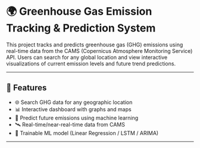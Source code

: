 # 🌍 Greenhouse Gas Emission Tracking & Prediction System

This project tracks and predicts greenhouse gas (GHG) emissions using real-time data from the CAMS (Copernicus Atmosphere Monitoring Service) API. Users can search for any global location and view interactive visualizations of current emission levels and future trend predictions.

---

## 📌 Features

- 🌐 Search GHG data for any geographic location
- 📊 Interactive dashboard with graphs and maps
- 🔮 Predict future emissions using machine learning
- 🛰️ Real-time/near-real-time data from CAMS
- 🧠 Trainable ML model (Linear Regression / LSTM / ARIMA)

---

